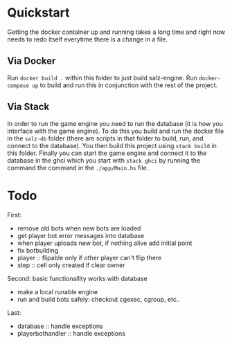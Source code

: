 # Quickstart
Getting the docker container up and running takes a long time and right now needs
to redo itself everytime there is a change in a file.
## Via Docker
Run `docker build .` within this folder to just build salz-engine.
Run `docker-compose up` to build and run this in conjunction with the rest of the project.
## Via Stack
In order to run the game engine you need to run the database (it is how you interface
with the game engine).
To do this you build and run the docker file in the `salz-db` folder (there are
scripts in that folder to build, run, and connect to the database).
You then build this project using `stack build` in this folder.
Finally you can start the game engine and connect it to the database in the ghci which you
start with `stack ghci` by running the command the command in the `./app/Main.hs` file.


# Todo
First:
- remove old bots when new bots are loaded
- get player bot error messages into database
- when player uploads new bot, if nothing alive add initial point
- fix botbuilding
- player :: flipable only if other player can't flip there
- step :: cell only created if clear owner

Second: basic functionallity works with database
- make a local runable engine
- run and build bots safely: checkout cgexec, cgroup, etc..

Last:
- database :: handle exceptions
- playerbothandler :: handle exceptions
